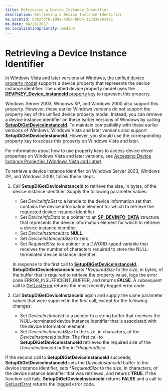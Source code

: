 ```yaml
---
title: Retrieving a Device Instance Identifier
description: Retrieving a Device Instance Identifier
ms.assetid: 6382fdf6-109a-430a-b6b5-322d3eebc4a1
ms.date: 04/20/2017
ms.localizationpriority: medium
---
```


# Retrieving a Device Instance Identifier


In Windows Vista and later versions of Windows, the [unified device property model](unified-device-property-model--windows-vista-and-later-.md) supports a device property that represents the device instance identifier. The unified device property model uses the [**DEVPKEY_Device_InstanceId**](https://msdn.microsoft.com/library/windows/hardware/ff542532) [property key](property-keys.md) to represent this property.

Windows Server 2003, Windows XP, and Windows 2000 also support this property. However, these earlier Windows versions do not support the property key of the unified device property model. Instead, you can retrieve a device instance identifier on these earlier versions of Windows by calling [**SetupDiGetDeviceInstanceId**](https://msdn.microsoft.com/library/windows/hardware/ff551106). To maintain compatibility with these earlier versions of Windows, Windows Vista and later versions also support **SetupDiGetDeviceInstanceId**. However, you should use the corresponding property key to access this property on Windows Vista and later.

For information about how to use property keys to access device driver properties on Windows Vista and later versions, see [Accessing Device Instance Properties (Windows Vista and Later)](accessing-device-instance-properties--windows-vista-and-later-.md).

To retrieve a device instance identifier on Windows Server 2003, Windows XP, and Windows 2000, follow these steps:

1.  Call **SetupDiGetDeviceInstanceId** to retrieve the size, in bytes, of the device instance identifier. Supply the following parameter values:

    -   Set *DeviceInfoSet* to a handle to the device information set that contains the device information element for which to retrieve the requested device instance identifier.
    -   Set *DeviceInfoData* to a pointer to an [**SP_DEVINFO_DATA**](https://msdn.microsoft.com/library/windows/hardware/ff552344) structure that represents the device information element for which to retrieve a device instance identifier.
    -   Set *DeviceInstanceId* to **NULL**.
    -   Set *DeviceInstanceIdSize* to zero.
    -   Set *RequiredSize* to a pointer to a DWORD-typed variable that receives the number of characters required to store the NULL-terminated device instance identifier.

    In response to the first call to [**SetupDiGetDeviceInstanceId**](https://msdn.microsoft.com/library/windows/hardware/ff551106), **SetupDiGetDeviceInstanceId** sets \**RequiredSize* to the size, in bytes, of the buffer that is required to retrieve the property value, logs the error code ERROR_INSUFFICIENT_BUFFER, and returns **FALSE**. A subsequent call to [GetLastError](http://go.microsoft.com/fwlink/p/?linkid=169416) returns the most recently logged error code.

2.  Call **SetupDiGetDeviceInstanceId** again and supply the same parameter values that were supplied in the first call, except for the following changes:
    -   Set *DeviceInstanceId* to a pointer to a string buffer that receives the NULL-terminated device instance identifier that is associated with the device information element.
    -   Set *DeviceInstanceIdSize* to the size, in characters, of the *DeviceInstanceId* buffer. The first call to **SetupDiGetDeviceInstanceId** retrieved the required size of the *DeviceInstanceId* buffer in \**RequiredSize*.

If the second call to **SetupDiGetDeviceInstanceId** succeeds, **SetupDiGetDeviceInstanceId** sets the *DeviceInstanceId* buffer to the device instance identifier, sets \**RequiredSize* to the size, in characters, of the device instance identifier that was retrieved, and returns **TRUE**. If the function call fails, **SetupDiGetDeviceInstanceId** returns **FALSE** and a call to [GetLastError](http://go.microsoft.com/fwlink/p/?linkid=169416) returns the logged error code.

 

 





